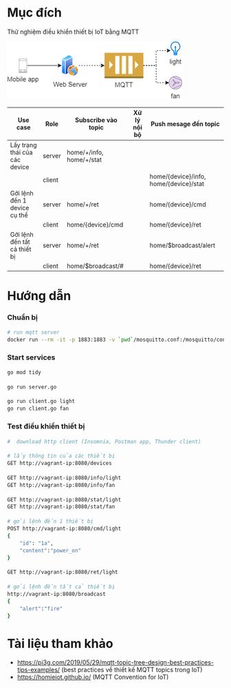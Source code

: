 # Mục đích
Thử nghiệm điều khiển thiết bị IoT bằng MQTT

![](figure-1.png)

| Use case | Role | Subscribe vào topic | Xử lý nội bộ | Push mesage đến topic |
| - | - | - | - | - |
Lấy trạng thái của các device | server | home/+/info, home/+/stat | |
| | client | | | home/{device}/info, home/{device}/stat |
| Gởi lệnh đến 1 device cụ thể | server | home/+/ret | | home/{device}/cmd |
| | client | home/{device}/cmd | | home/{device}/ret |
| Gởi lệnh đến tất cả thiết bị | server | home/+/ret | | home/$broadcast/alert |
| | client | home/$broadcast/# | | home/{device}/ret |

#### 
# Hướng dẫn
### Chuẩn bị
```bash
# run mqtt server
docker run --rm -it -p 1883:1883 -v `pwd`/mosquitto.conf:/mosquitto/config/mosquitto.conf eclipse-mosquitto
```
### Start services
```bash
go mod tidy

go run server.go

go run client.go light
go run client.go fan
```

### Test điều khiển thiết bị

```bash
#  download http client (Insomnia, Postman app, Thunder client)

# lấy thông tin của các thiết bị
GET http://vagrant-ip:8080/devices

GET http://vagrant-ip:8080/info/light
GET http://vagrant-ip:8080/info/fan

GET http://vagrant-ip:8080/stat/light
GET http://vagrant-ip:8080/stat/fan

# gởi lệnh đến 1 thiết bị
POST http://vagrant-ip:8080/cmd/light
{
	"id": "1a",
	"content":"power_on"
}

GET http://vagrant-ip:8080/ret/light

# gởi lệnh đến tất cả thiết bị
http://vagrant-ip:8080/broadcast
{
	"alert":"fire"
}
```

# Tài liệu tham khảo
- https://pi3g.com/2019/05/29/mqtt-topic-tree-design-best-practices-tips-examples/ (best practices về thiết kế MQTT topics trong IoT)
- https://homieiot.github.io/ (MQTT Convention for IoT)